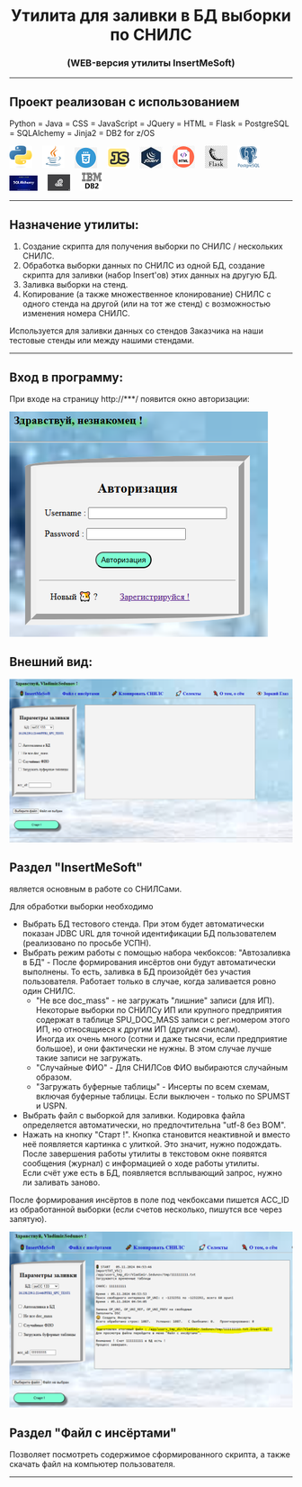 <h1 align="center">Утилита для заливки в БД выборки по СНИЛС</h1>
<h3 align="center">(WEB-версия утилиты InsertMeSoft)</h3>

<hr>

## Проект реализован с использованием
Python = Java = CSS = JavaScript = JQuery = HTML = Flask = PostgreSQL = SQLAlchemy = Jinja2 = DB2 for z/OS

![](/design/icons/Python.png)&emsp;
![](/design/icons/Java.png)&emsp;
![](/design/icons/css.png)&emsp;
![](/design/icons/js.png)&emsp;
![](/design/icons/jquery.png)&emsp;
![](/design/icons/html.png)&emsp;
![](/design/icons/flask.png)&emsp;
![](/design/icons/postgresql.png)&emsp;
![](/design/icons/sqlalchemy.png)&emsp;
![ ](/design/icons/jinja.png)&emsp;
![ ](/design/icons/db2.png)

<hr>


## Назначение утилиты: 

1. Создание скрипта для получения выборки по СНИЛС / нескольких СНИЛС.
2. Обработка выборки данных по СНИЛС из одной БД, создание скрипта для заливки (набор Insert'ов) этих данных на другую БД.
3. Заливка выборки на стенд.
4. Копирование (а также множественное клонирование) СНИЛС с одного стенда на другой (или на тот же стенд) с возможностью изменения номера СНИЛС.

Используется для заливки данных со стендов Заказчика на наши тестовые стенды или между нашими стендами.

<hr>

## Вход в программу:

При входе на страницу http://***/ появится окно авторизации:

![ ](/design/images/login.png)

## Внешний вид:

![ ](/design/images/vid1.png)

## Раздел "InsertMeSoft" 

является основным в работе со СНИЛСами.

Для обработки выборки необходимо 

* Выбрать БД тестового стенда. При этом будет автоматически показан JDBC URL для точной идентификации БД пользователем (реализовано по просьбе УСПН).
* Выбрать режим работы с помощью набора чекбоксов:
"Автозаливка в БД" - После формирования инсёртов они будут автоматически выполнены. То есть, заливка в БД произойдёт без участия пользователя. Работает только в случае, когда заливается ровно один СНИЛС.
  * "Не все doc_mass" - не загружать "лишние" записи (для ИП). Некоторые выборки по СНИЛСу ИП или крупного предприятия содержат в таблице SPU_DOC_MASS записи с рег.номером этого ИП, но относящиеся к другим ИП (другим снилсам). \
  Иногда их очень много (сотни и даже тысячи, если предприятие большое), и они фактически не нужны. В этом случае лучше такие записи не загружать.
  * "Случайные ФИО" - Для СНИЛСов ФИО выбираются случайным образом.
  * "Загружать буферные таблицы" - Инсерты по всем схемам, включая буферные таблицы. Если выключен - только по SPUMST и USPN.
* Выбрать файл с выборкой для заливки. Кодировка файла определяется автоматически, но предпочтительна "utf-8 без BOM".
* Нажать на кнопку "Старт !". Кнопка становится неактивной и вместо неё появляется картинка с улиткой. Это значит, нужно подождать. \
После завершения работы утилиты в текстовом окне появятся сообщения (журнал) с информацией о ходе работы утилиты. \
Если счёт уже есть в БД, появляется всплывающий запрос, нужно ли заливать заново.

После формирования инсёртов в поле под чекбоксами пишется ACC_ID из обработанной выборки (если счетов несколько, пишутся все через запятую).

![ ](/design/images/insert.png)

## Раздел "Файл с инсёртами"

Позволяет посмотреть содержимое сформированного скрипта, а также скачать файл на компьютер пользователя.



<hr>
